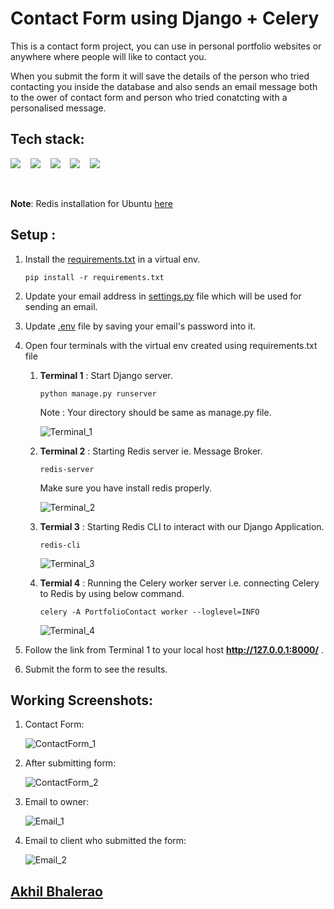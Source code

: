 # Contact Form using Django + Celery

This is a contact form project, you can use in personal portfolio websites or anywhere where people will like to contact you.

When you submit the form it will save the details of the person who tried contacting you inside the database and also sends an email message both to the ower of contact form and person who tried conatcting with a personalised message.

## Tech stack:
<p align="left">
  <img src="https://img.shields.io/badge/django-092E20.svg?&style=for-the-badge&logo=django&logoColor=white" />&nbsp;&nbsp;&nbsp;
  <img src="https://img.shields.io/badge/celery-9DCE5C.svg?&style=for-the-badge&logo=celery&logoColor=white" />&nbsp;&nbsp;&nbsp;
  <img src="https://img.shields.io/badge/redis-%23B92B27.svg?&style=for-the-badge&logo=redis&logoColor=white" />&nbsp;&nbsp;&nbsp;
  <img src="https://img.shields.io/badge/bootstrap-563d7c.svg?&style=for-the-badge&logo=bootstrap&logoColor=white" />&nbsp;&nbsp;&nbsp;
  <img src="https://img.shields.io/badge/gmail-D14836.svg?&style=for-the-badge&logo=gmail&logoColor=white" />&nbsp;&nbsp;&nbsp;
</p>

</br>

**Note**: Redis installation for Ubuntu [here](https://redis.io/topics/quickstart)


## Setup :
1. Install the [requirements.txt](./requirements.txt) in a virtual env.
   ```
   pip install -r requirements.txt
   ```

2. Update your email address in [settings.py](./PortfolioContact/settings.py) file which will be used for sending an email.

3. Update [.env](./PortfolioContact/settings.py) file by saving your email's password into it.

4. Open four terminals with the virtual env created using requirements.txt file 
    
    1. **Terminal 1** : Start Django server.
        ``` 
        python manage.py runserver
        ```
        Note : Your directory should be same as manage.py file. 

        ![Terminal_1](https://iili.io/oxsFQn.md.png)


    2. **Terminal 2** : Starting Redis server ie. Message Broker.
        ```
        redis-server
        ```
        Make sure you have install redis properly.

        ![Terminal_2](https://iili.io/oxsj6J.md.png)
    
    3. **Termial 3** : Starting Redis CLI to interact with our Django Application.
        ```
        redis-cli
        ``` 
        ![Terminal_3](https://iili.io/oxsOaR.md.png)
    
    4. **Termial 4** : Running the Celery worker server i.e. connecting Celery to Redis by using below command. 
        ```
        celery -A PortfolioContact worker --loglevel=INFO
        ```
        ![Terminal_4](https://iili.io/oxsevp.md.png)


5. Follow the link from Terminal 1 to your local host **http://127.0.0.1:8000/** .

6. Submit the form to see the results.


## Working Screenshots:

1. Contact Form:
    
    ![ContactForm_1](https://iili.io/oxPkKv.md.png)


2. After submitting form:

    ![ContactForm_2](https://iili.io/oxPOiJ.md.png)

3. Email to owner:

    ![Email_1](https://iili.io/oxP8Sp.md.png)


4. Email to client who submitted the form:

    ![Email_2](https://iili.io/oxPiVs.md.png)


## [Akhil Bhalerao](https://github.com/iamakkkhil)
